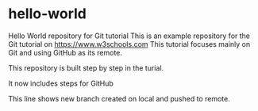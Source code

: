 # hello-world
Hello World repository for Git tutorial
This is an example repository for the Git tutorial on https://www.w3schools.com
This tutorial focuses mainly on Git and using GitHub as its remote.

This repository is built step by step in the turial.

It now includes steps for GitHub

This line shows new branch created on local and pushed to remote.
